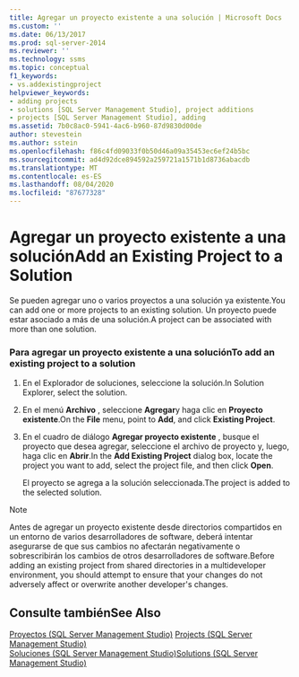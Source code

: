 ```yaml
---
title: Agregar un proyecto existente a una solución | Microsoft Docs
ms.custom: ''
ms.date: 06/13/2017
ms.prod: sql-server-2014
ms.reviewer: ''
ms.technology: ssms
ms.topic: conceptual
f1_keywords:
- vs.addexistingproject
helpviewer_keywords:
- adding projects
- solutions [SQL Server Management Studio], project additions
- projects [SQL Server Management Studio], adding
ms.assetid: 7b0c8ac0-5941-4ac6-b960-87d9830d00de
author: stevestein
ms.author: sstein
ms.openlocfilehash: f86c4fd09033f0b50d46a09a35453ec6ef24b5bc
ms.sourcegitcommit: ad4d92dce894592a259721a1571b1d8736abacdb
ms.translationtype: MT
ms.contentlocale: es-ES
ms.lasthandoff: 08/04/2020
ms.locfileid: "87677328"
---
```

# <a name="add-an-existing-project-to-a-solution"></a><span data-ttu-id="edb0f-102">Agregar un proyecto existente a una solución</span><span class="sxs-lookup"><span data-stu-id="edb0f-102">Add an Existing Project to a Solution</span></span>
  <span data-ttu-id="edb0f-103">Se pueden agregar uno o varios proyectos a una solución ya existente.</span><span class="sxs-lookup"><span data-stu-id="edb0f-103">You can add one or more projects to an existing solution.</span></span> <span data-ttu-id="edb0f-104">Un proyecto puede estar asociado a más de una solución.</span><span class="sxs-lookup"><span data-stu-id="edb0f-104">A project can be associated with more than one solution.</span></span>  
  
### <a name="to-add-an-existing-project-to-a-solution"></a><span data-ttu-id="edb0f-105">Para agregar un proyecto existente a una solución</span><span class="sxs-lookup"><span data-stu-id="edb0f-105">To add an existing project to a solution</span></span>  
  
1.  <span data-ttu-id="edb0f-106">En el Explorador de soluciones, seleccione la solución.</span><span class="sxs-lookup"><span data-stu-id="edb0f-106">In Solution Explorer, select the solution.</span></span>  
  
2.  <span data-ttu-id="edb0f-107">En el menú **Archivo** , seleccione **Agregar**y haga clic en **Proyecto existente**.</span><span class="sxs-lookup"><span data-stu-id="edb0f-107">On the **File** menu, point to **Add**, and click **Existing Project**.</span></span>  
  
3.  <span data-ttu-id="edb0f-108">En el cuadro de diálogo **Agregar proyecto existente** , busque el proyecto que desea agregar, seleccione el archivo de proyecto y, luego, haga clic en **Abrir**.</span><span class="sxs-lookup"><span data-stu-id="edb0f-108">In the **Add Existing Project** dialog box, locate the project you want to add, select the project file, and then click **Open**.</span></span>  
  
     <span data-ttu-id="edb0f-109">El proyecto se agrega a la solución seleccionada.</span><span class="sxs-lookup"><span data-stu-id="edb0f-109">The project is added to the selected solution.</span></span>  
  
> [!NOTE]  
>  <span data-ttu-id="edb0f-110">Antes de agregar un proyecto existente desde directorios compartidos en un entorno de varios desarrolladores de software, deberá intentar asegurarse de que sus cambios no afectarán negativamente o sobrescribirán los cambios de otros desarrolladores de software.</span><span class="sxs-lookup"><span data-stu-id="edb0f-110">Before adding an existing project from shared directories in a multideveloper environment, you should attempt to ensure that your changes do not adversely affect or overwrite another developer's changes.</span></span>  
  
## <a name="see-also"></a><span data-ttu-id="edb0f-111">Consulte también</span><span class="sxs-lookup"><span data-stu-id="edb0f-111">See Also</span></span>  
 <span data-ttu-id="edb0f-112">[Proyectos &#40;SQL Server Management Studio&#41;](projects-sql-server-management-studio.md) </span><span class="sxs-lookup"><span data-stu-id="edb0f-112">[Projects &#40;SQL Server Management Studio&#41;](projects-sql-server-management-studio.md) </span></span>  
 [<span data-ttu-id="edb0f-113">Soluciones &#40;SQL Server Management Studio&#41;</span><span class="sxs-lookup"><span data-stu-id="edb0f-113">Solutions &#40;SQL Server Management Studio&#41;</span></span>](solutions-sql-server-management-studio.md)  
  
  
